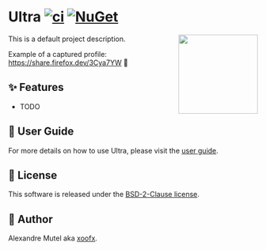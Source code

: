 # Ultra [![ci](https://github.com/xoofx/Ultra/actions/workflows/ci.yml/badge.svg)](https://github.com/xoofx/Ultra/actions/workflows/ci.yml) [![NuGet](https://img.shields.io/nuget/v/Ultra.svg)](https://www.nuget.org/packages/Ultra/)

<img align="right" width="160px" height="160px" src="https://raw.githubusercontent.com/xoofx/Ultra/main/img/ultra.png">

This is a default project description.

Example of a captured profile: https://share.firefox.dev/3Cya7YW 🚀

## ✨ Features

- TODO

## 📖 User Guide

For more details on how to use Ultra, please visit the [user guide](https://github.com/xoofx/Ultra/blob/main/doc/readme.md).

## 🪪 License

This software is released under the [BSD-2-Clause license](https://opensource.org/licenses/BSD-2-Clause). 

## 🤗 Author

Alexandre Mutel aka [xoofx](https://xoofx.github.io).
